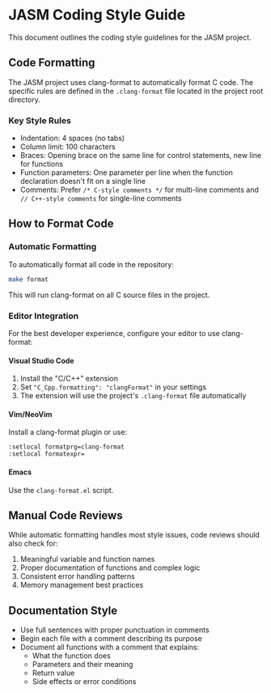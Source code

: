 # JASM Coding Style Guide

This document outlines the coding style guidelines for the JASM project.

## Code Formatting

The JASM project uses clang-format to automatically format C code. The specific rules are defined in the `.clang-format` file located in the project root directory.

### Key Style Rules

- Indentation: 4 spaces (no tabs)
- Column limit: 100 characters
- Braces: Opening brace on the same line for control statements, new line for functions
- Function parameters: One parameter per line when the function declaration doesn't fit on a single line
- Comments: Prefer `/* C-style comments */` for multi-line comments and `// C++-style comments` for single-line comments

## How to Format Code

### Automatic Formatting

To automatically format all code in the repository:

```bash
make format
```

This will run clang-format on all C source files in the project.

### Editor Integration

For the best developer experience, configure your editor to use clang-format:

#### Visual Studio Code

1. Install the "C/C++" extension
2. Set `"C_Cpp.formatting": "clangFormat"` in your settings
3. The extension will use the project's `.clang-format` file automatically

#### Vim/NeoVim

Install a clang-format plugin or use:

```vim
:setlocal formatprg=clang-format
:setlocal formatexpr=
```

#### Emacs

Use the `clang-format.el` script.

## Manual Code Reviews

While automatic formatting handles most style issues, code reviews should also check for:

1. Meaningful variable and function names
2. Proper documentation of functions and complex logic
3. Consistent error handling patterns
4. Memory management best practices

## Documentation Style

- Use full sentences with proper punctuation in comments
- Begin each file with a comment describing its purpose
- Document all functions with a comment that explains:
  - What the function does
  - Parameters and their meaning
  - Return value
  - Side effects or error conditions
